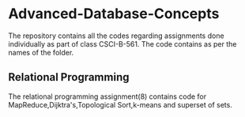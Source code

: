 # Advanced-Database-Concepts

The repository contains all the codes regarding assignments done individually as part of class CSCI-B-561. The code contains as per the names of the folder.

## Relational Programming

The relational programming assignment(8) contains code for MapReduce,Dijktra's,Topological Sort,k-means and superset of sets. 
